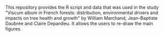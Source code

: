This repository provides the R script and data that was used in the study "Viscum album in French forests: distribution, environmental drivers and impacts on tree health and growth" by William Marchand, Jean-Baptiste Daubrée and Claire Depardieu.
It allows the users to re-draw the main figures.
